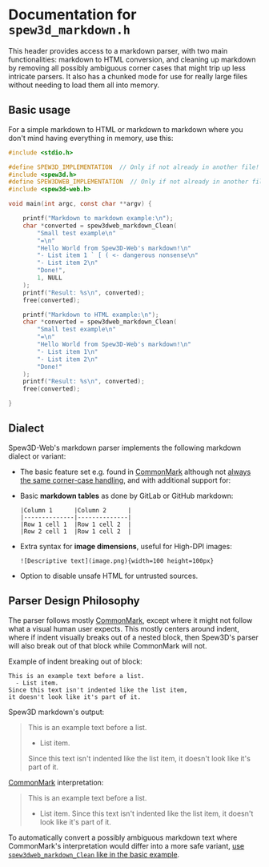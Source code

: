 
Documentation for `spew3d_markdown.h`
=====================================

This header provides access to a markdown parser, with two main
functionalities: markdown to HTML conversion, and cleaning up
markdown by removing all possibly ambiguous corner cases
that might trip up less intricate parsers. It also has a chunked
mode for use for really large files without needing to load them
all into memory.

Basic usage
-----------

For a simple markdown to HTML or markdown to markdown where you
don't mind having everything in memory, use this:

```c
#include <stdio.h>

#define SPEW3D_IMPLEMENTATION  // Only if not already in another file!
#include <spew3d.h>
#define SPEW3DWEB_IMPLEMENTATION  // Only if not already in another file!
#include <spew3d-web.h>

void main(int argc, const char **argv) {

    printf("Markdown to markdown example:\n");
    char *converted = spew3dweb_markdown_Clean(
        "Small test example\n"
        "=\n"
        "Hello World from Spew3D-Web's markdown!\n"
        "- List item 1 ` [ ( <- dangerous nonsense\n"
        "- List item 2\n"
        "Done!",
        1, NULL
    );
    printf("Result: %s\n", converted);
    free(converted);

    printf("Markdown to HTML example:\n");
    char *converted = spew3dweb_markdown_Clean( 
        "Small test example\n" 
        "=\n"
        "Hello World from Spew3D-Web's markdown!\n" 
        "- List item 1\n"
        "- List item 2\n"
        "Done!" 
    ); 
    printf("Result: %s\n", converted);
    free(converted);

}
```

Dialect
-------

Spew3D-Web's markdown parser implements the following markdown
dialect or variant:

- The basic feature set e.g. found in [CommonMark](
    https://commonmark.org) although not [always the same
  corner-case handling](#parser-design-philosophy), and
  with additional support for:

- Basic **markdown tables** as done by GitLab or GitHub markdown:

      |Column 1      |Column 2      |
      |--------------|--------------|
      |Row 1 cell 1  |Row 1 cell 2  |
      |Row 2 cell 1  |Row 1 cell 2  |

- Extra syntax for **image dimensions**, useful for High-DPI images:

      ![Descriptive text](image.png){width=100 height=100px}

- Option to disable unsafe HTML for untrusted sources.

Parser Design Philosophy
------------------------

The parser follows mostly [CommonMark](https://commonmark.org),
except where it might not follow what a visual human user expects.
This mostly centers around indent, where if indent visually
breaks out of a nested block, then Spew3D's parser will also
break out of that block while CommonMark will not.

Example of indent breaking out of block:

    This is an example text before a list.
      - List item.
    Since this text isn't indented like the list item,
    it doesn't look like it's part of it.

Spew3D markdown's output:

> This is an example text before a list.
>   - List item.
>
> Since this text isn't indented like the list item,
> it doesn't look like it's part of it.

[CommonMark](https://commonmark.org) interpretation:

> This is an example text before a list.
>   - List item. Since this text isn't indented
> like the list item, it doesn't look like it's part of it.

To automatically convert a possibly ambiguous markdown text
where CommonMark's interpretation would differ into a more
safe variant, [use `spew3dweb_markdown_Clean` like in
the basic example](#basic-usage).

